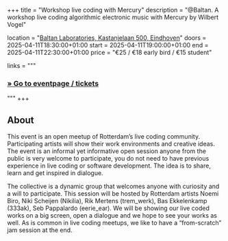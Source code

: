 +++
title       = "Workshop live coding with Mercury"
description = "@Baltan. A workshop live coding algorithmic electronic music with Mercury by Wilbert Vogel"

location    = "[Baltan Laboratories, Kastanjelaan 500, Eindhoven](https://www.openstreetmap.org/node/4089879990)"
doors       = 2025-04-11T18:30:00+01:00
start       = 2025-04-11T19:00:00+01:00
end         = 2025-04-11T22:30:00+01:00
price       = "€25 / €18 early bird / €15 student"

links = """
  ### [» Go to eventpage / tickets ](https://www.baltanlaboratories.org/events/mercury-workshop-1)
"""
+++

## About
This event is an open meetup of Rotterdam’s live coding community. Participating artists will show their work environments and creative ideas. The event is an informal yet informative open session anyone from the public is very welcome to participate, you do not need to have previous experience in live coding or software development. The idea is to share, learn and get inspired in dialogue.

The collective is a dynamic group that welcomes anyone with curiosity and a will to participate. This session will be hosted by Rotterdam artists Noemi Biro, Niki Scheijen (Nikilia), Rik Mertens (trem_werk), Bas Ekkelenkamp (333ak), Seb Pappalardo (eerie_ear). We will be showing our live coded works on a big screen, open a dialogue and we hope to see your works as well. As is common in live coding meetups, we like to have a “from-scratch” jam session at the end.